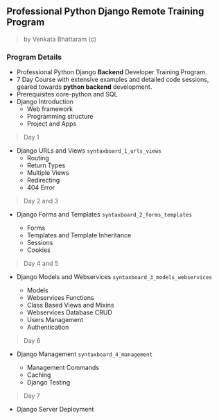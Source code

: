 ## Professional Python Django Remote Training Program

> by Venkata Bhattaram (c) 



### Program Details 

* Professional Python Django **Backend** Developer Training Program.
* 7 Day Course with extensive examples and detailed code sessions, geared towards **python backend** development.
* Prerequisites core-python and SQL
* Django Introduction
  * Web framework
  * Programming structure
  * Project and Apps



> Day 1

* Django URLs and Views `syntaxboard_1_urls_views`
  * Routing
  * Return Types
  * Multiple Views
  * Redirecting
  * 404 Error
  
> Day 2 and 3

* Django Forms and Templates `syntaxboard_2_forms_templates`

  * Forms
  * Templates and Template Inheritance
  * Sessions
  * Cookies

> Day 4 and 5

* Django Models and Webservices `syntaxboard_3_models_webservices`

  * Models
  * Webservices Functions
  * Class Based Views and Mixins
  * Webservices Database CRUD
  * Users Management
  * Authentication


> Day 6

* Django Management `syntaxboard_4_management`

  * Management Commands
  * Caching
  * Django Testing


> Day 7

* Django Server Deployment

  
